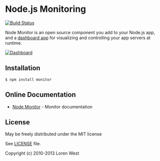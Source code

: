 Node.js Monitoring
==================

[![Build Status](https://secure.travis-ci.org/lorenwest/node-monitor.png?branch=master)](https://travis-ci.org/lorenwest/node-monitor)

Node Monitor is an open source component you add to your Node.js app, 
and a [dashboard app](https://github.com/lorenwest/monitor-dashboard) for visualizing and controlling your app servers at runtime.

[![Dashboard](http://lorenwest.github.io/node-monitor/img/dashboard.png)](http://lorenwest.github.io/node-monitor)

Installation
------------

    $ npm install monitor

Online Documentation
--------------------

* [Node Monitor](http://lorenwest.github.io/node-monitor) - Monitor documentation

License
-------

May be freely distributed under the MIT license

See [LICENSE](https://github.com/lorenwest/node-monitor/blob/master/LICENSE) file.

Copyright (c) 2010-2013 Loren West
